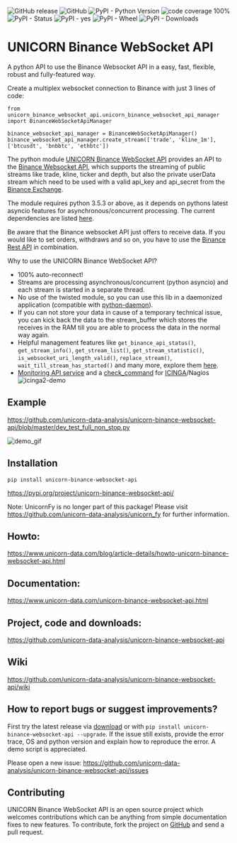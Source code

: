 ![GitHub release](https://img.shields.io/github/release/unicorn-data-analysis/unicorn-binance-websocket-api.svg) 
![GitHub](https://img.shields.io/github/license/unicorn-data-analysis/unicorn-binance-websocket-api.svg?color=blue) 
![PyPI - Python Version](https://img.shields.io/pypi/pyversions/unicorn-binance-websocket-api.svg) 
![code coverage 100%](https://img.shields.io/badge/coverage-100%25-brightgreen.svg) 
![PyPI - Status](https://img.shields.io/pypi/status/unicorn-binance-websocket-api.svg) 
![PyPI - yes](https://img.shields.io/badge/PyPI-yes-brightgreen.svg?color=orange) 
![PyPI - Wheel](https://img.shields.io/pypi/wheel/unicorn-binance-websocket-api.svg?label=PyPI%20wheel&color=orange) 
![PyPI - Downloads](https://img.shields.io/pypi/dm/unicorn-binance-websocket-api.svg?label=PyPI%20downloads&color=orange)


# UNICORN Binance WebSocket API
A python API to use the Binance Websocket API in a easy, fast, flexible, robust and fully-featured way.

Create a multiplex websocket connection to Binance with just 3 lines of code:
```
from unicorn_binance_websocket_api.unicorn_binance_websocket_api_manager import BinanceWebSocketApiManager

binance_websocket_api_manager = BinanceWebSocketApiManager()
binance_websocket_api_manager.create_stream(['trade', 'kline_1m'], ['btcusdt', 'bnbbtc', 'ethbtc'])
```

The python module [UNICORN Binance WebSocket API](https://github.com/unicorn-data-analysis/unicorn-binance-websocket-api) 
provides an API to the [Binance Websocket API](https://github.com/binance-exchange/binance-official-api-docs), which 
supports the streaming of public streams like trade, kline, ticker and depth, but also the private userData stream which 
need to be used with a valid api_key and api_secret from the [Binance Exchange](https://www.binance.com/).

The module requires python 3.5.3 or above, as it depends on pythons latest asyncio features for asynchronous/concurrent 
processing. The current dependencies are listed 
[here](https://github.com/unicorn-data-analysis/unicorn-binance-websocket-api/blob/master/requirements.txt).

Be aware that the Binance websocket API just offers to receive data. If you would like to set orders, withdraws and so 
on, you have to use the [Binance Rest API](https://github.com/binance-exchange/binance-official-api-docs/blob/master/rest-api.md) 
in combination. 

Why to use the UNICORN Binance WebSocket API?

- 100% auto-reconnect!
- Streams are processing asynchronous/concurrent (python asyncio) and each stream is started in a separate thread.
- No use of the twisted module, so you can use this lib in a daemonized application (compatible with 
[python-daemon](https://pypi.org/project/python-daemon/)).
- If you can not store your data in cause of a temporary technical issue, you can kick back the data to the 
stream_buffer which stores the receives in the RAM till you are able to process the data in the normal way again.
- Helpful management features like `get_binance_api_status()`, `get_stream_info()`, `get_stream_list()`, 
`get_stream_statistic()`, `is_websocket_uri_length_valid()`, `replace_stream()`, `wait_till_stream_has_started()` and 
many more, explore them [here](https://www.unicorn-data.com/unicorn-binance-websocket-api.html#binance_websocket_api_docu).
- [Monitoring API service](https://www.unicorn-data.com/blog/article-details/howto-monitoring-unicorn-binance-websocket-api-manager-with-icinga2.html) 
and a [check_command](https://github.com/unicorn-data-analysis/unicorn-binance-websocket-api/blob/master/tools/icinga/) 
for [ICINGA](https://exchange.icinga.com/bithon/check_binance_websocket_api_manager)/Nagios 
![icinga2-demo](https://s3.gifyu.com/images/icinga2-unicorn_binance_websocket_api.png)

## Example
https://github.com/unicorn-data-analysis/unicorn-binance-websocket-api/blob/master/dev_test_full_non_stop.py

![demo_gif](https://s3.gifyu.com/images/unicorn_binance_websocket_api_demo.gif)

## Installation
`pip install unicorn-binance-websocket-api`

https://pypi.org/project/unicorn-binance-websocket-api/

Note: UnicornFy is no longer part of this package! Please visit https://github.com/unicorn-data-analysis/unicorn_fy for
further information.

## Howto: 
https://www.unicorn-data.com/blog/article-details/howto-unicorn-binance-websocket-api.html

## Documentation: 
https://www.unicorn-data.com/unicorn-binance-websocket-api.html

## Project, code and downloads: 
https://github.com/unicorn-data-analysis/unicorn-binance-websocket-api

## Wiki
https://github.com/unicorn-data-analysis/unicorn-binance-websocket-api/wiki

## How to report bugs or suggest improvements?
First try the latest release via [download](https://github.com/unicorn-data-analysis/unicorn-binance-websocket-api/releases) 
or with `pip install unicorn-binance-websocket-api --upgrade`. If the issue still exists, provide the error trace, OS 
and python version and explain how to reproduce the error. A demo script is appreciated.

Please open a new issue:
https://github.com/unicorn-data-analysis/unicorn-binance-websocket-api/issues

## Contributing
UNICORN Binance WebSocket API is an open source project which welcomes contributions which can be anything from simple 
documentation fixes to new features. To contribute, fork the project on 
[GitHub](https://github.com/unicorn-data-analysis/unicorn-binance-websocket-api) and send a pull request.
